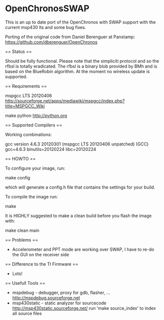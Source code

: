 OpenChronosSWAP
===============

This is an up to date port of the OpenChronos with 
SWAP support with the current msp430 lts and some bug fixes.

Porting of the original code from Daniel Berenguer at Panstamp:
https://github.com/dberenguer/OpenChronos


== Status ==

Should be fully functional. 
Please note that the simpliciti protocol and so the rfbsl is totally
eradicated.
The rfbsl is a binary blob provided by BMh and is based on the
BlueRobin algorithm.
At the moment no wireless update is supported.

== Requirements ==

mspgcc LTS 20120406 
http://sourceforge.net/apps/mediawiki/mspgcc/index.php?title=MSPGCC_Wiki 

make
python http://python.org

== Supported Compilers ==

   Working combinations:

gcc version 4.6.3 20120301 (mspgcc LTS 20120406 unpatched) (GCC) 
   gcc=4.6.3 binutils=20120224 libc=20120224

== HOWTO ==


To configure your image, run:

   make config

which will generate a config.h file that contains the settings for your build.

To compile the image run:

   make


It is HIGHLY suggested to make a clean build before you flash the image with:

   make clean main

== Problems ==

 * Accelerometer and PPT mode are working over SWAP, I have to re-do the GUI on the receiver side

== Difference to the TI Firmware ==

* Lots!

== Usefull Tools ==
 * mspdebug - debugger, proxy for gdb, flasher, ...  
     http://mspdebug.sourceforge.net
 * msp430static - static analyzer for sourcecode
     http://msp430static.sourceforge.net/
   run 'make source_index' to index all source files

